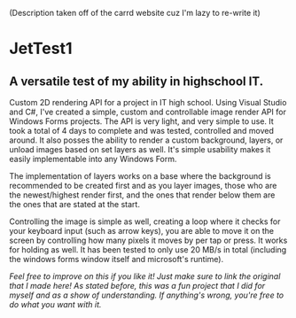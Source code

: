 (Description taken off of the carrd website cuz I'm lazy to re-write it)

# JetTest1
## A versatile test of my ability in highschool IT.
Custom 2D rendering API for a project in IT high school. Using Visual Studio and C#, I've created a simple, custom and controllable image render API for Windows Forms projects. The API is very light, and very simple to use. It took a total of 4 days to complete and was tested, controlled and moved around. It also posses the ability to render a custom background, layers, or unload images based on set layers as well. It's simple usability makes it easily implementable into any Windows Form.

The implementation of layers works on a base where the background is recommended to be created first and as you layer images, those who are the newest/highest render first, and the ones that render below them are the ones that are stated at the start.

Controlling the image is simple as well, creating a loop where it checks for your keyboard input (such as arrow keys), you are able to move it on the screen by controlling how many pixels it moves by per tap or press. It works for holding as well.
It has been tested to only use 20 MB/s in total (including the windows forms window itself and microsoft's runtime).

_Feel free to improve on this if you like it! Just make sure to link the original that I made here!_
_As stated before, this was a fun project that I did for myself and as a show of understanding. If anything's wrong, you're free to do what you want with it._

